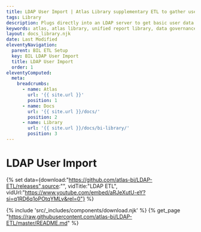 ```yaml
---
title: LDAP User Import | Atlas Library supplementary ETL to gather user profile information
tags: Library
description: Plugs directly into an LDAP server to get basic user data. Use the LDAPDatabaseCreationScript.sql to create a database with the required tables. Dependencies This ETL uses python. Python can be installed from https://www.python.org/downloads/ C++ build tools are needed on Windows OS. ODBC Driver for SQL Server is required for connecting to the database.
keywords: atlas, atlas library, unified report library, data governance, database, ldap, users, user profile, etl
layout: docs_library.njk
date: Last Modified
eleventyNavigation:
  parent: BIL ETL Setup
  key: BIL LDAP User Import
  title: LDAP User Import
  order: 1
eleventyComputed:
  meta:
    breadcrumbs:
      - name: Atlas
        url: '{{ site.url }}'
        position: 1
      - name: Docs
        url: '{{ site.url }}/docs/'
        position: 2
      - name: Library
        url: '{{ site.url }}/docs/bi-library/'
        position: 3
---
```


# LDAP User Import

{% set data={download:"https://github.com/atlas-bi/LDAP-ETL/releases",source:"", vidTitle:"LDAP ETL", vidUrl:"https://www.youtube.com/embed/aRJeXutU-eY?si=q1RD6q1oPOtqYMLv&rel=0"} %}

{% include 'src/_includes/components/download.njk' %}
{% get_page "https://raw.githubusercontent.com/atlas-bi/LDAP-ETL/master/README.md" %}
